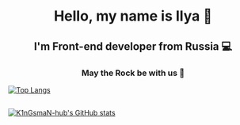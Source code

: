 <h1 align="center">Hello, my name is Ilya 👋</h1>
<h2 align="center">I'm Front-end developer from Russia 💻</h2>
<h3 align="center">May the Rock be with us 🤘</h3>

[![Top Langs](https://github-readme-stats.vercel.app/api/top-langs/?theme=dracula&username=K1nGsmaN-hub&hide=css,html&layout=compact)](https://github.com/anuraghazra/github-readme-stats)
##
[![K1nGsmaN-hub's GitHub stats](https://github-readme-stats.vercel.app/api?theme=dracula&username=K1nGsmaN-hub&show_icons=true)](https://github.com/anuraghazra/github-readme-stats)
